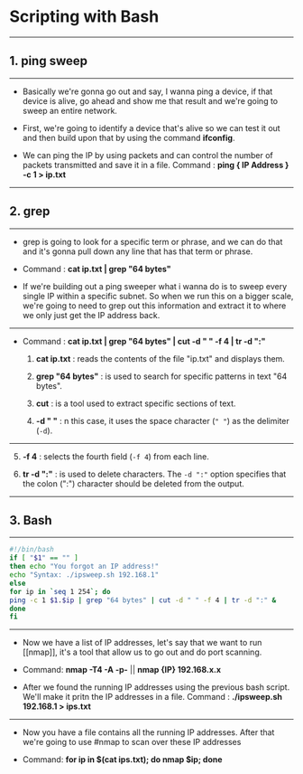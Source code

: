 # Scripting with  Bash

---

## 1. ping sweep

---

- Basically we're gonna go out and say, I wanna ping a device, if that device is alive, go ahead and show me that result and we're going to sweep an entire network.

- First, we're going to identify a device that's alive so we can test it out and then build upon that by using the command **ifconfig**.

- We can ping the IP by using packets and can control the number of packets transmitted and save it in a file. Command : **ping { IP Address } -c 1 > ip.txt**

---

## 2. grep

---

- grep is going to look for a specific term or phrase, and we can do that and it's gonna pull down any line that has that term or phrase.

- Command : **cat ip.txt | grep "64 bytes"** 

- If we're building out a ping sweeper what i wanna do is to sweep every single IP within a specific subnet. So when we run this on a bigger scale, we're going to need to grep out this information and extract it to where we only just get the IP address back.

---

- Command : **cat ip.txt | grep "64 bytes" | cut -d " " -f 4 | tr -d ":"**

	1. **cat ip.txt** : reads the contents of the file "ip.txt" and displays them.
	
	2. **grep "64 bytes"** : is used to search for specific patterns in text "64 bytes".
	
	3. **cut** : is a tool used to extract specific sections of text.
	
	4. **-d " "** : n this case, it uses the space character (`" "`) as the delimiter (`-d`).
---

5. **-f 4** : selects the fourth field (`-f 4`) from each line.

6. **tr -d ":"** : is used to delete characters. The `-d ":"` option specifies that the colon (":") character should be deleted from the output.

---

## 3. Bash

---


```Bash
#!/bin/bash 
if [ "$1" == "" ]
then echo "You forgot an IP address!" 
echo "Syntax: ./ipsweep.sh 192.168.1" 
else 
for ip in `seq 1 254`; do
ping -c 1 $1.$ip | grep "64 bytes" | cut -d " " -f 4 | tr -d ":" &
done 
fi

```

---

- Now we have a list of IP addresses, let's say that we want to run [[nmap]], it's a tool that allow us to go out and do port scanning.

- Command:        **nmap -T4 -A -p-**        ||        **nmap {IP} 192.168.x.x**

- After we found the running IP addresses using the previous bash script. We'll make it pritn the IP addresses in a file. Command : **./ipsweep.sh 192.168.1 > ips.txt**

---

- Now you have a file contains all the running IP addresses. After that we're going to use #nmap to scan over these IP addresses

- Command: **for ip in $(cat ips.txt); do nmap $ip; done**

